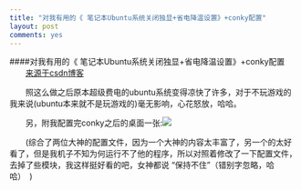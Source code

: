 ```yaml
---
title: "对我有用的《 笔记本Ubuntu系统关闭独显+省电降温设置》+conky配置"
layout: post
comments: yes
---
```


####对我有用的《 笔记本Ubuntu系统关闭独显+省电降温设置》+conky配置
　　[来源于csdn博客](http://blog.csdn.net/wulong710/article/details/9210595)

　　照这么做之后原本超级费电的ubuntu系统变得凉快了许多，对于不玩游戏的我来说(ubuntu本来就不是玩游戏的)毫无影响，心花怒放，哈哈。

 

　　另，附我配置完conky之后的桌面一张:![](http://24.media.tumblr.com/35f906e1d5baf19ebfd5bac714f13097/tumblr_n5u0fcXoyn1tyvc86o1_1280.jpg)

　　(综合了两位大神的配置文件，因为一个大神的内容太丰富了，另一个的太好看了，但是我机子不知为何运行不了他的程序，所以对照着修改了一下配置文件，去掉了些模块，我这样挺好看的吧，女神都说 “保持不住”（错别字忽略，哈哈）　)


